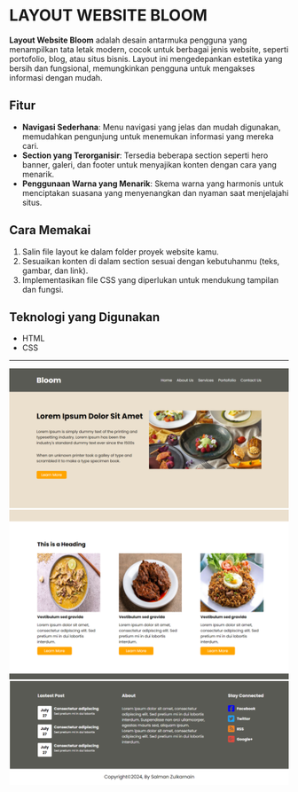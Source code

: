 # LAYOUT WEBSITE BLOOM

**Layout Website Bloom** adalah desain antarmuka pengguna yang menampilkan tata letak modern, cocok untuk berbagai jenis website, seperti portofolio, blog, atau situs bisnis. Layout ini mengedepankan estetika yang bersih dan fungsional, memungkinkan pengguna untuk mengakses informasi dengan mudah.

## Fitur
- **Navigasi Sederhana**: Menu navigasi yang jelas dan mudah digunakan, memudahkan pengunjung untuk menemukan informasi yang mereka cari.
- **Section yang Terorganisir**: Tersedia beberapa section seperti hero banner, galeri, dan footer untuk menyajikan konten dengan cara yang menarik.
- **Penggunaan Warna yang Menarik**: Skema warna yang harmonis untuk menciptakan suasana yang menyenangkan dan nyaman saat menjelajahi situs.

## Cara Memakai
1. Salin file layout ke dalam folder proyek website kamu.
2. Sesuaikan konten di dalam section sesuai dengan kebutuhanmu (teks, gambar, dan link).
3. Implementasikan file CSS yang diperlukan untuk mendukung tampilan dan fungsi.

## Teknologi yang Digunakan
- HTML
- CSS

---

<img src="layout_bloom.png">
<img src="layout_bloom2.png">
<img src="layout_bloom3.png">
